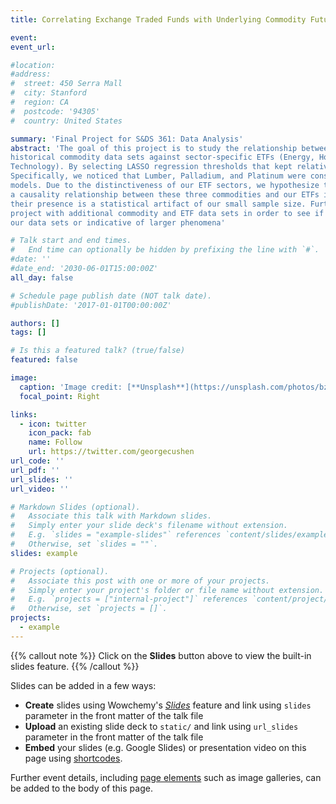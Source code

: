 ```yaml
---
title: Correlating Exchange Traded Funds with Underlying Commodity Futures Contracts

event: 
event_url: 

#location: 
#address:
#  street: 450 Serra Mall
#  city: Stanford
#  region: CA
#  postcode: '94305'
#  country: United States

summary: 'Final Project for S&DS 361: Data Analysis'
abstract: 'The goal of this project is to study the relationship between commodity futures contracts and sector-specific ETFs (and to specifically examine whether commodity futures contracts can provide predictive power into the ETF prices of related sectors). The procedure for doing so involved running a LASSO regression of
historical commodity data sets against sector-specific ETFs (Energy, Home-Construction, Industrials, and
Technology). By selecting LASSO regression thresholds that kept relatively high null-deviance while minimizing the number of predictors, we identified the significant commodity predictors for each of our ETFs.
Specifically, we noticed that Lumber, Palladium, and Platinum were consistently present in each of our
models. Due to the distinctiveness of our ETF sectors, we hypothesize that their presence does not support
a causality relationship between these three commodities and our ETFs in question. Instead, we believe that
their presence is a statistical artifact of our small sample size. Further work would involve rerunning this
project with additional commodity and ETF data sets in order to see if the observed trends are specific to
our data sets or indicative of larger phenomena'

# Talk start and end times.
#   End time can optionally be hidden by prefixing the line with `#`.
#date: ''
#date_end: '2030-06-01T15:00:00Z'
all_day: false

# Schedule page publish date (NOT talk date).
#publishDate: '2017-01-01T00:00:00Z'

authors: []
tags: []

# Is this a featured talk? (true/false)
featured: false

image:
  caption: 'Image credit: [**Unsplash**](https://unsplash.com/photos/bzdhc5b3Bxs)'
  focal_point: Right

links:
  - icon: twitter
    icon_pack: fab
    name: Follow
    url: https://twitter.com/georgecushen
url_code: ''
url_pdf: ''
url_slides: ''
url_video: ''

# Markdown Slides (optional).
#   Associate this talk with Markdown slides.
#   Simply enter your slide deck's filename without extension.
#   E.g. `slides = "example-slides"` references `content/slides/example-slides.md`.
#   Otherwise, set `slides = ""`.
slides: example

# Projects (optional).
#   Associate this post with one or more of your projects.
#   Simply enter your project's folder or file name without extension.
#   E.g. `projects = ["internal-project"]` references `content/project/deep-learning/index.md`.
#   Otherwise, set `projects = []`.
projects:
  - example
---
```


{{% callout note %}}
Click on the **Slides** button above to view the built-in slides feature.
{{% /callout %}}

Slides can be added in a few ways:

- **Create** slides using Wowchemy's [_Slides_](https://wowchemy.com/docs/managing-content/#create-slides) feature and link using `slides` parameter in the front matter of the talk file
- **Upload** an existing slide deck to `static/` and link using `url_slides` parameter in the front matter of the talk file
- **Embed** your slides (e.g. Google Slides) or presentation video on this page using [shortcodes](https://wowchemy.com/docs/writing-markdown-latex/).

Further event details, including [page elements](https://wowchemy.com/docs/writing-markdown-latex/) such as image galleries, can be added to the body of this page.
